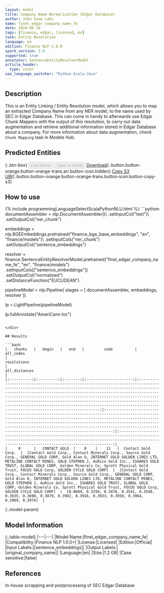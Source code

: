 ```yaml
---
layout: model
title: Company Name Normalization (Edgar Database)
author: John Snow Labs
name: finel_edgar_company_name_fe
date: 2024-06-10
tags: [finance, edgar, licensed, en]
task: Entity Resolution
language: en
edition: Finance NLP 1.0.0
spark_version: 3.0
supported: true
annotator: SentenceEntityResolverModel
article_header:
  type: cover
use_language_switcher: "Python-Scala-Java"
---
```


## Description

This is an Entity Linking / Entity Resolution model, which allows you to map an extracted Company Name from any NER model, to the name used by SEC in Edgar Database. This can come in handy to afterwards use Edgar Chunk Mappers with the output of this resolution, to carry out data augmentation and retrieve additional information stored in Edgar Database about a company. For more information about data augmentation, check `Chunk Mapping` task in Models Hub.

## Predicted Entities



{:.btn-box}
<button class="button button-orange" disabled>Live Demo</button>
<button class="button button-orange" disabled>Open in Colab</button>
[Download](https://s3.amazonaws.com/auxdata.johnsnowlabs.com/finance/models/finel_edgar_company_name_fe_en_1.0.0_3.0_1718020983963.zip){:.button.button-orange.button-orange-trans.arr.button-icon.hidden}
[Copy S3 URI](s3://auxdata.johnsnowlabs.com/finance/models/finel_edgar_company_name_fe_en_1.0.0_3.0_1718020983963.zip){:.button.button-orange.button-orange-trans.button-icon.button-copy-s3}

## How to use



<div class="tabs-box" markdown="1">
{% include programmingLanguageSelectScalaPythonNLU.html %}
```python
documentAssembler = nlp.DocumentAssembler()\
      .setInputCol("text")\
      .setOutputCol("ner_chunk")

embeddings = nlp.BGEEmbeddings.pretrained("finance_bge_base_embeddings", "en", "finance/models")\ 
      .setInputCols("ner_chunk") \
      .setOutputCol("sentence_embeddings")
    
resolver = finance.SentenceEntityResolverModel.pretrained("finel_edgar_company_name_fe", "en", "finance/models") \
    .setInputCols(["sentence_embeddings"]) \
    .setOutputCol("normalized")\
    .setDistanceFunction("EUCLIDEAN")

pipelineModel = nlp.Pipeline(
      stages = [
          documentAssembler,
          embeddings,
          resolver
      ])

lp = LightPipeline(pipelineModel)

lp.fullAnnotate("AmeriCann Inc")
```

</div>

## Results

```bash
|   chunks   |   begin   |   end   |         code          |                                                                                                                                                                                                                                        all_codes                                                                                                                                                                                                                                         |                                                                                                                                                                                                           resolutions                                                                                                                                                                                                           |                                                                                                 all_distances                                                                                                 |
|:----------:|:---------:|:-------:|:---------------------:|:----------------------------------------------------------------------------------------------------------------------------------------------------------------------------------------------------------------------------------------------------------------------------------------------------------------------------------------------------------------------------------------------------------------------------------------------------------------------------------------:|:-----------------------------------------------------------------------------------------------------------------------------------------------------------------------------------------------------------------------------------------------------------------------------------------------------------------------------------------------------------------:|:---------------------------------------------------------------------------------------------------------------------------------------------------------------------------------------------------------------:|
|     0      |   CONTACT GOLD  |    0    |    11   |  Contact Gold Corp.  |  [Contact Gold Corp., Contact Minerals Corp., Source Gold Corp., GENERAL GOLD CORP, Gold Alan D, INTERNET GOLD GOLDEN LINES LTD, METALINE CONTACT MINES, GOLD STEPHEN J, AuRico Gold Inc., ISHARES GOLD TRUST, GLOBAL GOLD CORP, Golden Minerals Co, Sprott Physical Gold Trust, FOCUS GOLD Corp, GOLDEN CYCLE GOLD CORP]  |  [Contact Gold Corp., Contact Minerals Corp., Source Gold Corp., GENERAL GOLD CORP, Gold Alan D, INTERNET GOLD GOLDEN LINES LTD, METALINE CONTACT MINES, GOLD STEPHEN J, AuRico Gold Inc., ISHARES GOLD TRUST, GLOBAL GOLD CORP, Golden Minerals Co, Sprott Physical Gold Trust, FOCUS GOLD Corp, GOLDEN CYCLE GOLD CORP]  |  [0.0684, 0.3294, 0.3476, 0.3541, 0.3548, 0.3635, 0.3698, 0.3879, 0.3902, 0.3916, 0.3933, 0.3958, 0.3964, 0.3969, 0.3974]  |

```

{:.model-param}
## Model Information

{:.table-model}
|---|---|
|Model Name:|finel_edgar_company_name_fe|
|Compatibility:|Finance NLP 1.0.0+|
|License:|Licensed|
|Edition:|Official|
|Input Labels:|[sentence_embeddings]|
|Output Labels:|[original_company_name]|
|Language:|en|
|Size:|1.2 GB|
|Case sensitive:|false|

## References

In-house scrapping and postprocessing of SEC Edgar Database